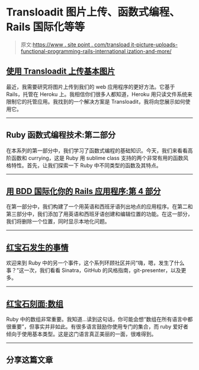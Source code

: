 # Transloadit 图片上传、函数式编程、Rails 国际化等等

> 原文:[https://www . site point . com/transload it-picture-uploads-functional-programming-rails-international ization-and-more/](https://www.sitepoint.com/transloadit-picture-uploads-functional-programming-rails-internationalization-and-more/)

## [使用 Transloadit 上传基本图片](https://www.sitepoint.com/using-transloadit-for-basic-picture-uploads)

最近，我需要研究将图片上传到我们的 web 应用程序的更好方法。它基于 Rails，托管在 Heroku 上。我相信你们很多人都知道，Heroku 用只读文件系统来限制它的托管应用。我找到的一个解决方案是 Transloadit，我将向您展示如何使用它。

* * *

## Ruby 函数式编程技术:第二部分

在本系列的第一部分中，我们学习了函数式编程的基础知识。今天，我们来看看高阶函数和 currying，这是 Ruby 用 sublime class 支持的两个非常有用的函数风格特性。首先，让我们探索一下 Ruby 中不同类型的函数及其特点。

* * *

## [用 BDD 国际化你的 Rails 应用程序:第 4 部分](https://www.sitepoint.com/easy-internationalization-for-your-rails-app-with-bdd-part-iv/)

在第一部分中，我们构建了一个用英语和西班牙语列出地点的应用程序。在第二和第三部分中，我们添加了用英语和西班牙语创建和编辑位置的功能。在这一部分，我们将删除一个位置，同时显示本地化问题。

* * *

## [红宝石发生的事情](https://www.sitepoint.com/happenings-in-ruby-3/)

欢迎来到 Ruby 中的另一个事件，这个系列环顾社区并问“嗨，嗯，发生了什么事？”这一次，我们看看 Sinatra，GitHub 的风格指南，git-presenter，以及更多。

* * *

## [红宝石刻面:数组](https://www.sitepoint.com/ruby-facets-arrays)

Ruby 中的数组非常重要。我知道…读到这句话，你可能会想“数组在所有语言中都很重要”，但事实并非如此。有很多语言鼓励你使用专门的集合，而 ruby 爱好者倾向于使用基本类型。这是这门语言真正美丽的一面，很难得到。

* * *

## 分享这篇文章